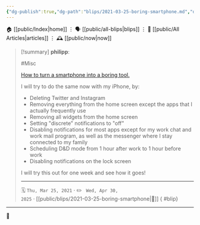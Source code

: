 ```yaml
---
{"dg-publish":true,"dg-path":"blips/2021-03-25-boring-smartphone.md","dg-permalink":"2021/03/25/boring-smartphone/","permalink":"/2021/03/25/boring-smartphone/","title":"philipp @ 2021-03-25"}
---
```



<div class="transclusion internal-embed is-loaded"><div class="markdown-embed">




🏠 [[public/Index\|home]]  ⋮ 🗣️ [[public/all-blips\|blips]] ⋮  📝 [[public/All Articles\|articles]]  ⋮ 🕰️ [[public/now\|now]]


</div></div>


> [!summary] **philipp**:
>
> #Misc
>
> [How to turn a smartphone into a boring tool.](https://maximevaillancourt.com/blog/turning-my-smartphone-into-a-boring-tool)
>
> I will try to do the same now with my iPhone, by:
>
> - Deleting Twitter and Instagram
> - Removing everything from the home screen except the apps that I actually frequently use
> - Removing all widgets from the home screen
> - Setting "discrete" notifications to "off"
> - Disabling notifications for most apps except for my work chat and work mail program, as well as the messenger where I stay connected to my family
> - Scheduling D&D mode from 1 hour after work to 1 hour before work
> - Disabling notifications on the lock screen
> 
> I will try this out for one week and see how it goes!
> - - -
>
> 🗓️ <code>Thu, Mar 25, 2021</code>  · ✏️ <code> Wed, Apr 30, 2025</code>  · [[public/blips/2021-03-25-boring-smartphone\|🔗]]
{ #blip}


- - -

 👾
